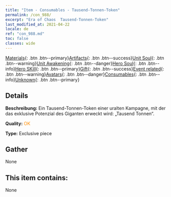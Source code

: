 ```yaml
---
title: "Item - Consumables - Tausend-Tonnen-Token"
permalink: /con_988/
excerpt: "Era of Chaos  Tausend-Tonnen-Token"
last_modified_at: 2021-04-22
locale: de
ref: "con_988.md"
toc: false
classes: wide
---
```

 [Materials](/ItemsDE/){: .btn .btn--primary}[Artifacts](/ItemsDE/Artifacts/){: .btn .btn--success}[Unit Soul](/ItemsDE/UnitSoul/){: .btn .btn--warning}[Unit Awakening](/ItemsDE/UnitAwakening/){: .btn .btn--danger}[Hero Soul](/ItemsDE/HeroSoul/){: .btn .btn--info}[Hero SKill](/ItemsDE/HeroSkill/){: .btn .btn--primary}[Gift](/ItemsDE/Gift/){: .btn .btn--success}[Event related](/ItemsDE/Events/){: .btn .btn--warning}[Avatars](/ItemsDE/Avatars/){: .btn .btn--danger}[Consumables](/ItemsDE/Consumables/){: .btn .btn--info}[Unknown](/ItemsDE/Unknown/){: .btn .btn--primary}

## Details
 **Beschreibung:** Ein Tausend-Tonnen-Token einer uralten Kampagne, mit der das exklusive Potenzial des Giganten erweckt wird: „Tausend Tonnen“.

 **Quality:** <span style="color: #FF8C00">OK</span>

 **Type:** Exclusive piece

## Gather

  None

## This item contains:

  None

